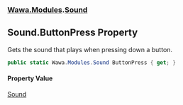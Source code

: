 ### [Wawa.Modules](Wawa.Modules.md 'Wawa.Modules').[Sound](Sound.md 'Wawa.Modules.Sound')

## Sound.ButtonPress Property

Gets the sound that plays when pressing down a button.

```csharp
public static Wawa.Modules.Sound ButtonPress { get; }
```

#### Property Value
[Sound](Sound.md 'Wawa.Modules.Sound')
